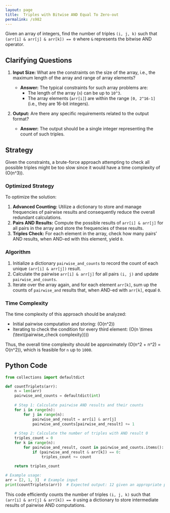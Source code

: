 ```yaml
---
layout: page
title:  Triples with Bitwise AND Equal To Zero-out
permalink: /s982
---
```


Given an array of integers, find the number of triples `(i, j, k)` such that `(arr[i] & arr[j] & arr[k]) == 0` where `&` represents the bitwise AND operator.

## Clarifying Questions

1. **Input Size:** What are the constraints on the size of the array, i.e., the maximum length of the array and range of array elements?
   - **Answer:** The typical constraints for such array problems are:
     - The length of the array (`n`) can be up to `10^3`.
     - The array elements (`arr[i]`) are within the range `[0, 2^16-1]` (i.e., they are 16-bit integers).
   
2. **Output:** Are there any specific requirements related to the output format?
   - **Answer:** The output should be a single integer representing the count of such triples.

## Strategy

Given the constraints, a brute-force approach attempting to check all possible triples might be too slow since it would have a time complexity of \(O(n^3)\).

### Optimized Strategy

To optimize the solution:
1. **Advanced Counting:** Utilize a dictionary to store and manage frequencies of pairwise results and consequently reduce the overall redundant calculations.
2. **Pairs AND Results:** Compute the possible results of `arr[i] & arr[j]` for all pairs in the array and store the frequencies of these results.
3. **Triples Check:** For each element in the array, check how many pairs’ AND results, when AND-ed with this element, yield `0`.

### Algorithm

1. Initialize a dictionary `pairwise_and_counts` to record the count of each unique `(arr[i] & arr[j])` result.
2. Calculate the pairwise `arr[i] & arr[j]` for all pairs `(i, j)` and update `pairwise_and_counts`.
3. Iterate over the array again, and for each element `arr[k]`, sum up the counts of `pairwise_and` results that, when AND-ed with `arr[k]`, equal `0`.

### Time Complexity

The time complexity of this approach should be analyzed:
- Initial pairwise computation and storing: \(O(n^2)\)
- Iterating to check the condition for every third element: \(O(n \times (\text{pairwise_check complexity}))\)

Thus, the overall time complexity should be approximately \(O(n^2 + n^2) = O(n^2)\), which is feasible for `n` up to `1000`.

## Python Code

```python
from collections import defaultdict

def countTriplets(arr):
    n = len(arr)
    pairwise_and_counts = defaultdict(int)
    
    # Step 1: Calculate pairwise AND results and their counts
    for i in range(n):
        for j in range(n):
            pairwise_and_result = arr[i] & arr[j]
            pairwise_and_counts[pairwise_and_result] += 1
    
    # Step 2: Calculate the number of triples with AND result 0
    triples_count = 0
    for k in range(n):
        for pairwise_and_result, count in pairwise_and_counts.items():
            if (pairwise_and_result & arr[k]) == 0:
                triples_count += count
    
    return triples_count

# Example usage:
arr = [2, 1, 3]  # Example input
print(countTriplets(arr))  # Expected output: 12 given an appropriate problem example
```

This code efficiently counts the number of triples `(i, j, k)` such that `(arr[i] & arr[j] & arr[k]) == 0` using a dictionary to store intermediate results of pairwise AND computations.